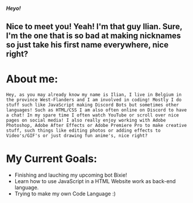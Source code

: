 ##### Heyo!  

## Nice to meet you! Yeah! I'm that guy Ilian. Sure, I'm the one that is so bad at making nicknames so just take his first name everywhere, nice right?

# About me:
`Hey, as you may already know my name is Ilian, I live in Belgium in the province West-Flanders and I am involved in
coding! Mostly I do stuff such like JavaScript making Discord Bots but sometimes other languages! Such as HTML/CSS
I am also often online on Discord to have a chat! In my spare time I often watch
YouTube or scroll over nice pages on social media! I also really enjoy working
with Adobe Photoshop, Adobe After Effects or Adobe Premiere Pro
to make creative stuff, such things like editing photos or adding effects to Video's/GIF's
or just drawing fun anime's, nice right?`

# My Current Goals:
- Finishing and lauching my upcoming bot Bixie!
- Learn how to use JavaScript in a HTML Website work as back-end language.
- Trying to make my own Code Language :)
